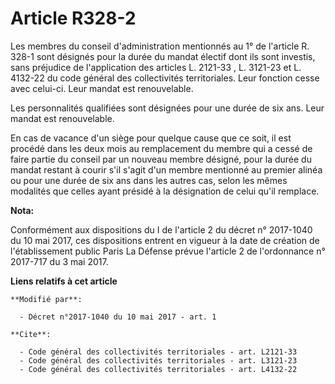 # Article R328-2

Les membres du conseil d'administration mentionnés au 1° de l'article R. 328-1 sont désignés pour la durée du mandat électif
dont ils sont investis, sans préjudice de l'application des articles 
L. 2121-33
, 
L. 3121-23
et 
L. 4132-22
du code général des collectivités territoriales. Leur fonction cesse avec celui-ci. Leur mandat est renouvelable.

Les personnalités qualifiées sont désignées pour une durée de six ans. Leur mandat est renouvelable.

En cas de vacance d'un siège pour quelque cause que ce soit, il est procédé dans les deux mois au remplacement du membre qui
a cessé de faire partie du conseil par un nouveau membre désigné, pour la durée du mandat restant à courir s'il s'agit d'un
membre mentionné au premier alinéa ou pour une durée de six ans dans les autres cas, selon les mêmes modalités que celles
ayant présidé à la désignation de celui qu'il remplace.

**Nota:**

Conformément aux dispositions du I de l'article 2 du décret n° 2017-1040 du 10 mai 2017, ces dispositions entrent en vigueur
à la date de création de l'établissement public Paris La Défense prévue l'article 2 de l'ordonnance n° 2017-717 du 3 mai
2017.

**Liens relatifs à cet article**

	**Modifié par**:

	  - Décret n°2017-1040 du 10 mai 2017 - art. 1

	**Cite**:

	  - Code général des collectivités territoriales - art. L2121-33
	  - Code général des collectivités territoriales - art. L3121-23
	  - Code général des collectivités territoriales - art. L4132-22
